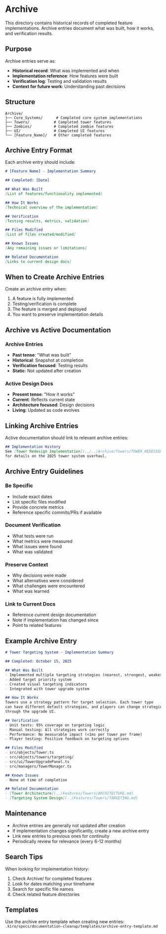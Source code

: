 # Archive

This directory contains historical records of completed feature implementations. Archive entries document what was built, how it works, and verification results.

## Purpose

Archive entries serve as:
- **Historical record**: What was implemented and when
- **Implementation reference**: How features were built
- **Verification log**: Testing and validation results
- **Context for future work**: Understanding past decisions

## Structure

```
Archive/
├── Core_Systems/      # Completed core system implementations
├── Towers/           # Completed tower features
├── Zombies/          # Completed zombie features
├── UI/               # Completed UI features
└── [Feature_Name]/   # Other completed features
```

## Archive Entry Format

Each archive entry should include:

```markdown
# [Feature Name] - Implementation Summary

## Completed: [Date]

## What Was Built
[List of features/functionality implemented]

## How It Works
[Technical overview of the implementation]

## Verification
[Testing results, metrics, validation]

## Files Modified
[List of files created/modified]

## Known Issues
[Any remaining issues or limitations]

## Related Documentation
[Links to current design docs]
```

## When to Create Archive Entries

Create an archive entry when:
1. A feature is fully implemented
2. Testing/verification is complete
3. The feature is merged and deployed
4. You want to preserve implementation details

## Archive vs Active Documentation

### Archive Entries
- **Past tense**: "What was built"
- **Historical**: Snapshot at completion
- **Verification focused**: Testing results
- **Static**: Not updated after creation

### Active Design Docs
- **Present tense**: "How it works"
- **Current**: Reflects current state
- **Architecture focused**: Design decisions
- **Living**: Updated as code evolves

## Linking Archive Entries

Active documentation should link to relevant archive entries:

```markdown
## Implementation History
See [Tower Redesign Implementation](../../Archive/Towers/TOWER_REDESIGN.md) 
for details on the 2025 tower system overhaul.
```

## Archive Entry Guidelines

### Be Specific
- Include exact dates
- List specific files modified
- Provide concrete metrics
- Reference specific commits/PRs if available

### Document Verification
- What tests were run
- What metrics were measured
- What issues were found
- What was validated

### Preserve Context
- Why decisions were made
- What alternatives were considered
- What challenges were encountered
- What was learned

### Link to Current Docs
- Reference current design documentation
- Note if implementation has changed since
- Point to related features

## Example Archive Entry

```markdown
# Tower Targeting System - Implementation Summary

## Completed: October 15, 2025

## What Was Built
- Implemented multiple targeting strategies (nearest, strongest, weakest)
- Added target priority system
- Created visual targeting indicators
- Integrated with tower upgrade system

## How It Works
Towers use a strategy pattern for target selection. Each tower type 
can have different default strategies, and players can change strategies 
through the upgrade UI.

## Verification
- Unit tests: 95% coverage on targeting logic
- Manual testing: All strategies work correctly
- Performance: No measurable impact (<1ms per tower per frame)
- Player testing: Positive feedback on targeting options

## Files Modified
- src/objects/Tower.ts
- src/objects/towers/targeting/
- src/ui/TowerUpgradePanel.ts
- src/managers/TowerManager.ts

## Known Issues
- None at time of completion

## Related Documentation
- [Tower Architecture](../Features/Towers/ARCHITECTURE.md)
- [Targeting System Design](../Features/Towers/TARGETING.md)
```

## Maintenance

- Archive entries are generally not updated after creation
- If implementation changes significantly, create a new archive entry
- Link new entries to previous ones for continuity
- Periodically review for relevance (every 6-12 months)

## Search Tips

When looking for implementation history:
1. Check Archive/ for completed features
2. Look for dates matching your timeframe
3. Search for specific file names
4. Check related feature directories

## Templates

Use the archive entry template when creating new entries:
`.kiro/specs/documentation-cleanup/templates/archive-entry-template.md`

